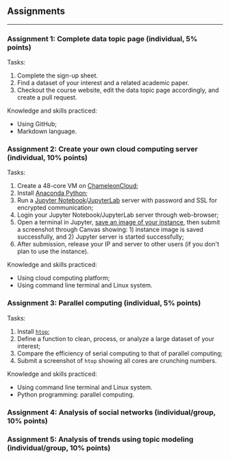 ## Assignments
---

### Assignment 1: Complete data topic page (individual, 5% points)

Tasks:
1. Complete the sign-up sheet.
2. Find a dataset of your interest and a related academic paper.
3. Checkout the course website, edit the data topic page accordingly, and create a pull request.

Knowledge and skills practiced:
- Using GitHub;
- Markdown language.

### Assignment 2: Create your own cloud computing server (individual, 10% points)

Tasks:
1. Create a 48-core VM on [ChameleonCloud](https://www.chameleoncloud.org/);
2. Install [Anaconda Python](https://www.anaconda.com/distribution/);
3. Run a [Jupyter Notebook](https://jupyter-notebook.readthedocs.io/en/stable/public_server.html)/[JupyterLab](https://jupyterlab.readthedocs.io/en/stable/getting_started/starting.html) server with password and SSL for encrypted communication;
4. Login your Jupyter Notebook/JupyterLab server through web-browser;
5. Open a terminal in Jupyter, [save an image of your instance](https://chameleoncloud.readthedocs.io/en/latest/technical/images.html), then submit a screenshot through Canvas showing: 1) instance image is saved successfully, and 2) Jupyter server is started successfully;
6. After submission, release your IP and server to other users (if you don't plan to use the instance).

Knowledge and skills practiced:
- Using cloud computing platform;
- Using command line terminal and Linux system.

### Assignment 3: Parallel computing (individual, 5% points)

Tasks:
1. Install [`htop`](https://hisham.hm/htop/);
2. Define a function to clean, process, or analyze a large dataset of your interest;
3. Compare the efficiency of serial computing to that of parallel computing;
4. Submit a screenshot of `htop` showing all cores are crunching numbers.

Knowledge and skills practiced:
- Using command line terminal and Linux system.
- Python programming: parallel computing.

### Assignment 4: Analysis of social networks (individual/group, 10% points)


### Assignment 5: Analysis of trends using topic modeling (individual/group, 10% points)
